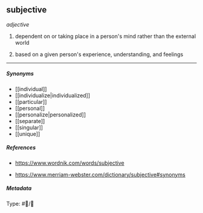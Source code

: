 ## subjective  # 

_adjective_

1. dependent on or taking place in a person's mind rather than the external world

2. based on a given person's experience, understanding, and feelings

___

##### Synonyms

-   [[individual]]
-   [[individualize|individualized]]
-   [[particular]]
-   [[personal]]
-   [[personalize|personalized]]
-   [[separate]]
-   [[singular]]
-   [[unique]]

##### References

- https://www.wordnik.com/words/subjective

- https://www.merriam-webster.com/dictionary/subjective#synonyms

##### Metadata

Type: #💬/💬 